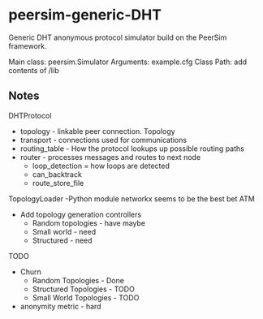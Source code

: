 # peersim-generic-DHT
Generic DHT anonymous protocol simulator build on the PeerSim framework.

Main class: peersim.Simulator
Arguments: example.cfg
Class Path: add contents of /lib


## Notes

DHTProtocol
 - topology - linkable peer connection. Topology
 - transport - connections used for communications
 - routing_table - How the protocol lookups up possible routing paths
 - router - processes messages and routes to next node
   - loop_detection = how loops are detected
   - can_backtrack
   - route_store_file
   
TopologyLoader
 -Python module networkx seems to be the best bet ATM
 - Add topology generation controllers
     - Random topologies - have maybe
     - Small world - need
     - Structured - need
     
TODO
 - Churn
     - Random Topologies - Done
     - Structured Topologies - TODO
     - Small World Topologies - TODO
 - anonymity metric - hard
